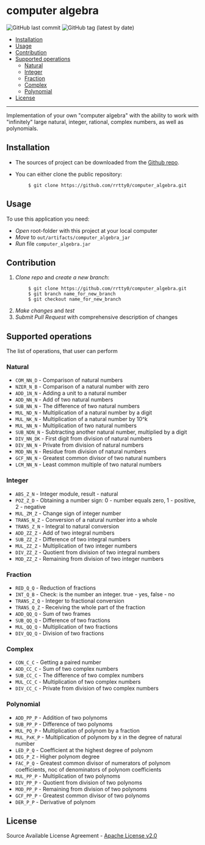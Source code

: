 # computer algebra
 
![GitHub last commit](https://img.shields.io/github/last-commit/rrtty0/computer_algebra?style=plastic)
![GitHub tag (latest by date)](https://img.shields.io/github/v/tag/rrtty0/computer_algebra)

- [Installation](#anc1)
- [Usage](#anc2)
- [Contribution](#anc3)
- [Supported operations](#anc4)
   * [Natural](#anc4.1)
   * [Integer](#anc4.2)
   * [Fraction](#anc4.3)
   * [Complex](#anc4.4)
   * [Polynomial](#anc4.5)
- [License](#anc5)

---

Implementation of your own "computer algebra" with the ability to work with "infinitely" large natural, integer, rational, complex numbers, as well as polynomials.


<a id="anc1"></a>

## Installation
- The sources of project can be downloaded from the [Github repo](https://github.com/rrtty0/computer_algebra.git).

* You can either clone the public repository:
```
        $ git clone https://github.com/rrtty0/computer_algebra.git 
```

<a id="anc2"></a>

## Usage
To use this application you need:
- _Open_ root-folder with this project at your local computer
- _Move_ to `out/artifacts/computer_algebra_jar`
- _Run_ file `computer_algebra.jar`

<a id="anc3"></a>

## Contribution
1. _Clone repo_ and _create a new branch_:
```
        $ git clone https://github.com/rrtty0/computer_algebra.git
        $ git branch name_for_new_branch
        $ git checkout name_for_new_branch
```
2. _Make changes_ and _test_
3. _Submit Pull Request_ with comprehensive description of changes

<a id="anc4"></a>

## Supported operations

The list of operations, that user can perform

<a id="anc4.1"></a>

### Natural
- `COM_NN_D`  - Comparison of natural numbers
- `NZER_N_B`  - Comparison of a natural number with zero
- `ADD_1N_N`  - Adding a unit to a natural number
- `ADD_NN_N`  - Add of two natural numbers
- `SUB_NN_N`  - The difference of two natural numbers
- `MUL_ND_N`  - Multiplication of a natural number by a digit
- `MUL_NK_N`  - Multiplication of a natural number by 10^k
- `MUL_NN_N`  - Multiplication of two natural numbers
- `SUB_NDN_N` - Subtracting another natural number, multiplied by a digit
- `DIV_NN_DK` - First digit from division of natural numbers
- `DIV_NN_N`  - Private from division of natural numbers
- `MOD_NN_N`  - Residue from division of natural numbers
- `GCF_NN_N`  - Greatest common divisor of two natural numbers
- `LCM_NN_N`  - Least common multiple of two natural numbers

<a id="anc4.2"></a>

### Integer
- `ABS_Z_N`   - Integer module, result - natural
- `POZ_Z_D`   - Obtaining a number sign: 0 - number equals zero, 1 - positive, 2 - negative
- `MUL_ZM_Z`  - Change sign of integer number
- `TRANS_N_Z` - Conversion of a natural number into a whole
- `TRANS_Z_N` - Integral to natural conversion
- `ADD_ZZ_Z`  - Add of two integral numbers
- `SUB_ZZ_Z`  - Difference of two integral numbers
- `MUL_ZZ_Z`  - Multiplication of two integer numbers
- `DIV_ZZ_Z`  - Quotient from division of two integral numbers
- `MOD_ZZ_Z`  - Remaining from division of two integer numbers

<a id="anc4.3"></a>

### Fraction
- `RED_Q_Q`   - Reduction of fractions
- `INT_Q_B`   - Check: is the number an integer. true - yes, false - no
- `TRANS_Z_Q` - Integer to fractional conversion
- `TRANS_Q_Z` - Receiving the whole part of the fraction
- `ADD_QQ_Q`  - Sum of two frames
- `SUB_QQ_Q`  - Difference of two fractions
- `MUL_QQ_Q`  - Multiplication of two fractions
- `DIV_QQ_Q`  - Division of two fractions

<a id="anc4.4"></a>

### Complex
- `CON_C_C`   - Getting a paired number
- `ADD_CC_C`  - Sum of two complex numbers
- `SUB_CC_C`  - The difference of two complex numbers
- `MUL_CC_C`  - Multiplication of two complex numbers
- `DIV_CC_C`  - Private from division of two complex numbers

<a id="anc4.5"></a>

### Polynomial
- `ADD_PP_P`    - Addition of two polynoms
- `SUB_PP_P`    - Difference of two polynoms
- `MUL_PQ_P`    - Multiplication of polynom by a fraction
- `MUL_PxK_P`   - Multiplication of polynom by x in the degree of natural number
- `LED_P_Q`     - Coefficient at the highest degree of polynom
- `DEG_P_Z`     - Higher polynom degree
- `FAC_P_Q`     - Greatest common divisor of numerators of polynom coefficients, noc of denominators of polynom coefficients
- `MUL_PP_P`    - Multiplication of two polynoms
- `DIV_PP_P`    - Quotient from division of two polynoms
- `MOD_PP_P`    - Remaining from division of two polynoms
- `GCF_PP_P`    - Greatest common divisor of two polynoms
- `DER_P_P`     - Derivative of polynom

<a id="anc5"></a>

## License
Source Available License Agreement - [Apache License v2.0](./LICENSE)